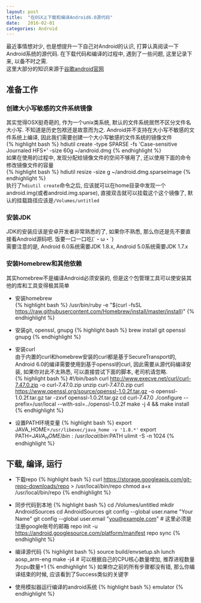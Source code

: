 ```yaml
---
layout: post
title:  "在OSX上下载和编译Android6.0源代码"
date:   2016-02-01
categories: Android
---
```

最近事情想对少, 也是想提升一下自己对Android的认识, 打算认真阅读一下Android系统的源代码. 在下载代码和编译的过程中, 遇到了一些问题, 这里记录下来, 以备不时之需.  
这里大部分的知识来源于[谷歌android官网](http://source.android.com/)  

## 准备工作

### 创建大小写敏感的文件系统镜像  
其实觉得OSX挺奇葩的, 作为一个unix类系统, 默认的文件系统居然不区分文件名大小写. 不知道是历史包袱还是故意而为之. Android并不支持在大小写不敏感的文件系统上编译, 因此我们需要创建一个大小写敏感的文件系统的镜像文件  
{% highlight bash %}
hdiutil create -type SPARSE -fs 'Case-sensitive Journaled HFS+' -size 60g ~/android.dmg
{% endhighlight %}  
如果在使用的过程中, 发现分配给镜像文件的空间不够用了, 还以使用下面的命令修改镜像文件的容量  
{% highlight bash %}
hdiutil resize -size <new-size-you-want>g ~/android.dmg.sparseimage
{% endhighlight %}  
执行了`hdiutil create`命令之后, 应该就可以在home目录中发现一个android.img(或者android.img.sparse), 直接双击就可以挂载这个这个镜像了, 默认的挂载路径应该是`/Volumes/untitled`

### 安装JDK
JDK的安装应该是安卓开发者非常熟悉的了, 如果你不熟悉, 那么你还是先不要直接看Android源码吧. 饭要一口一口吃(´・ω・`)  
需要注意的是, Android 6.0系统需要JDK 1.8.x, Android 5.0系统需要JDK 1.7.x

### 安装Homebrew和其他依赖
其实homebrew不是编译Android必须安装的, 但是这个包管理工具可以使安装其他的库和工具变得极其简单  

* 安装homebrew  
{% highlight bash %}
/usr/bin/ruby -e "$(curl -fsSL https://raw.githubusercontent.com/Homebrew/install/master/install)"
{% endhighlight %}
 

* 安装git, openssl, gnupg
{% highlight bash %}
brew install git openssl gnupg
{% endhighlight %}

* 安装curl  
由于内置的curl和homebrew安装的curl都是基于SecureTransport的, Android 6.0的编译需要使用到基于openssl的curl, 因此需要从源代码编译安装, 如果你对此不太熟悉, 可以直接尝试下面的脚本, 老司机请忽略.  
{% highlight bash %}
#!/bin/bash
curl http://www.execve.net/curl/curl-7.47.0.zip -o curl-7.47.0.zip
unzip curl-7.47.0.zip
curl https://www.openssl.org/source/openssl-1.0.2f.tar.gz -o openssl-1.0.2f.tar.gz
tar -zxvf openssl-1.0.2f.tar.gz
cd curl-7.47.0
./configure --prefix=/usr/local --with-ssl=../openssl-1.0.2f
make -j 4 && make install
{% endhighlight %}

* 设置PATH环境变量
{% highlight bash %}
export JAVA_HOME=`/usr/libexec/java_home -v '1.8.*'`
export PATH=$JAVA_HOME/bin:/usr/local/bin:$PATH
ulimit -S -n 1024
{% endhighlight %}

## 下载, 编译, 运行

* 下载repo
{% highlight bash %}
curl https://storage.googleapis.com/git-repo-downloads/repo > /usr/local/bin/repo
chmod a+x /usr/local/bin/repo
{% endhighlight %}

* 同步代码到本地
{% highlight bash %}
cd /Volumes/untitled
mkdir AndroidSources
cd AndroidSources
git config --global user.name "Your Name" 
git config --global user.email "you@example.com" # 这里必须是注册google账号的邮箱
repo init -u https://android.googlesource.com/platform/manifest
repo sync
{% endhighlight %}

* 编译源代码
{% highlight bash %}
source build/envsetup.sh
lunch aosp_arm-eng
make -j4 # 可以根据自己的CPU核心数量增加, 推荐进程数量为cpu数量+1
{% endhighlight %}
如果你之前的所有步骤都没有错, 那么你编译结束的时候, 应该看到了Success类似的关键字

* 使用模拟器运行编译的android系统
{% highlight bash %}
emulator
{% endhighlight %}
